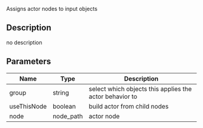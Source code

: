 Assigns actor nodes to input objects



## Description
no description
## Parameters

<table>
<thead>
	<tr>
		<th>Name</th>
		<th>Type</th>
		<th>Description</th>
	</tr>
</thead>
<tr>
	<td>group</td>
	<td><div class='bg-purple-800 px-2 py-px text-white rounded-sm'>string</div></td>
	<td>select which objects this applies the actor behavior to</td>
</tr>
<tr>
	<td>useThisNode</td>
	<td><div class='bg-emerald-800 px-2 py-px text-white rounded-sm'>boolean</div></td>
	<td>build actor from child nodes</td>
</tr>
<tr>
	<td>node</td>
	<td><div class='bg-indigo-800 px-2 py-px text-white rounded-sm'>node_path</div></td>
	<td>actor node</td>
</tr>
</table>